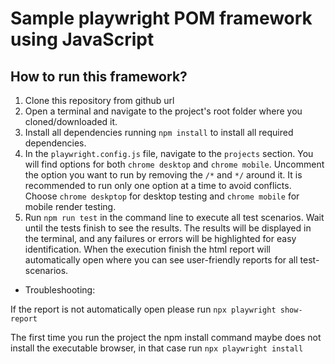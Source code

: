 # Sample playwright POM framework using JavaScript

 ## How to run this framework?

1) Clone this repository from github url
2) Open a terminal and navigate to the project's root folder where you cloned/downloaded it.
3) Install all dependencies running `npm install` to install all required dependencies.
4) In the `playwright.config.js` file, navigate to the `projects` section. You will find options for both `chrome desktop` and `chrome mobile`. Uncomment the option you want to run by removing the `/*` and `*/` around it. It is recommended to run only one option at a time to avoid conflicts. Choose `chrome deskptop` for desktop testing and `chrome mobile` for mobile render testing.
5) Run `npm run test` in the command line to execute all test scenarios. Wait until the tests finish to see the results. The results will be displayed in the terminal, and any failures or errors will be highlighted for easy identification. When the execution finish the html report will
automatically open where you can see user-friendly reports for all test-scenarios.


- Troubleshooting:

If the report is not automatically open please run `npx playwright show-report`

The first time you run the project the npm install command maybe does not install the executable browser, in that case run `npx playwright install`